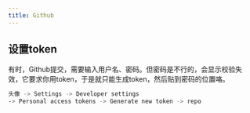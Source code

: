 ```yaml
---
title: Github
---
```

## 设置token
有时，Github提交，需要输入用户名、密码。但密码是不行的，会显示校验失效，它要求你用token，于是就只能生成token，然后贴到密码的位置咯。
```bash
头像 -> Settings -> Developer settings
-> Personal access tokens -> Generate new token -> repo
```